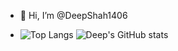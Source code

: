 - 👋 Hi, I’m @DeepShah1406

- ![Top Langs](https://github-readme-stats.vercel.app/api/top-langs/?username=DeepShah1406&layout=compact) ![Deep's GitHub stats](https://github-readme-stats.vercel.app/api?username=DeepShah1406&show_icons=true)
<!---
DeepShah1406/DeepShah1406 is a ✨ special ✨ repository because its `README.md` (this file) appears on your GitHub profile.
You can click the Preview link to take a look at your changes.
--->
